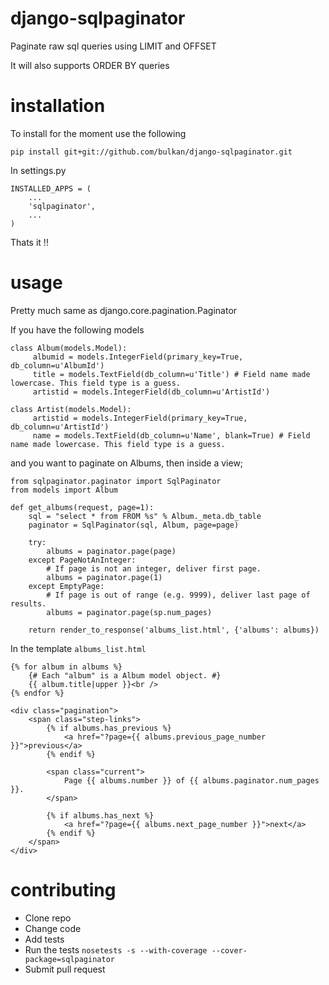 django-sqlpaginator
===================

Paginate raw sql queries using LIMIT and OFFSET

It will also supports ORDER BY queries

installation
============

To install for the moment use the following

    pip install git+git://github.com/bulkan/django-sqlpaginator.git

In settings.py

    INSTALLED_APPS = (
        ...
        'sqlpaginator',
        ...
    )

Thats it !!

usage
=====

Pretty much same as django.core.pagination.Paginator

If you have the following models

    class Album(models.Model):
         albumid = models.IntegerField(primary_key=True, db_column=u'AlbumId')
         title = models.TextField(db_column=u'Title') # Field name made lowercase. This field type is a guess.
         artistid = models.IntegerField(db_column=u'ArtistId')

    class Artist(models.Model):
         artistid = models.IntegerField(primary_key=True, db_column=u'ArtistId')
         name = models.TextField(db_column=u'Name', blank=True) # Field name made lowercase. This field type is a guess.


and you want to paginate on Albums, then inside a view;


    from sqlpaginator.paginator import SqlPaginator
    from models import Album

    def get_albums(request, page=1):
        sql = "select * from FROM %s" % Album._meta.db_table
        paginator = SqlPaginator(sql, Album, page=page)

        try:
            albums = paginator.page(page)
        except PageNotAnInteger:
            # If page is not an integer, deliver first page.
            albums = paginator.page(1)
        except EmptyPage:
            # If page is out of range (e.g. 9999), deliver last page of results.
            albums = paginator.page(sp.num_pages)

        return render_to_response('albums_list.html', {'albums': albums})


 In the template ```albums_list.html```


    {% for album in albums %}
        {# Each "album" is a Album model object. #}
        {{ album.title|upper }}<br />
    {% endfor %}

    <div class="pagination">
        <span class="step-links">
            {% if albums.has_previous %}
                <a href="?page={{ albums.previous_page_number }}">previous</a>
            {% endif %}

            <span class="current">
                Page {{ albums.number }} of {{ albums.paginator.num_pages }}.
            </span>

            {% if albums.has_next %}
                <a href="?page={{ albums.next_page_number }}">next</a>
            {% endif %}
        </span>
    </div>


contributing
=====

* Clone repo
* Change code
* Add tests
* Run the tests
```nosetests -s --with-coverage --cover-package=sqlpaginator```
* Submit pull request
